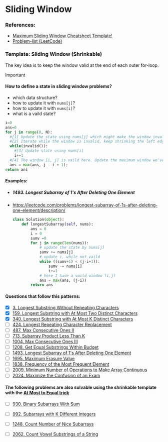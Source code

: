 # Sliding Window

### References:
- [Maximum Sliding Window Cheatsheet Template!](https://leetcode.com/problems/frequency-of-the-most-frequent-element/solutions/1175088/C++-Maximum-Sliding-Window-Cheatsheet-Template/)
- [Problem-list (LeetCode)](https://leetcode.com/problem-list/sliding-window/)


### Template: Sliding Window (Shrinkable)
  The key idea is to keep the window valid at the end of each outer for-loop.
  > [!IMPORTANT]
  > #### How to define a state in sliding window problems?
  > - which data structure?
  > - how to update it with `nums[j]`?
  > - how to update it with `nums[i]`?
  > - what is a vaild state? 

  ```python
  i=0
  ans=0
  for j in range(0, N):
    #[1] Update the state using nums[j] which might make the window invalid.
    #[2] Iterate while the window is invalid, keep shrinking the left edge until it's valid again,
    while(invalid()):
      #[3] Update state using nums[i]
      i+=1
    #[4] The window [i, j] is vaild here. Update the maximum window we've found thus far.
    ans = max(ans, j - i + 1);
  return ans
  ```


#### Examples:

- ##### 1493. Longest Subarray of 1's After Deleting One Element
- https://leetcode.com/problems/longest-subarray-of-1s-after-deleting-one-element/description/

  ```python
  class Solution(object):
      def longestSubarray(self, nums):
          ans = 0
          i = 0
          sumv =0
          for j in range(len(nums)):
              # update the state by nums[j]
              sumv += nums[j]
              # update i, while not vaild
              while ((sumv+1) < (j-i+1)): 
                  sumv -= nums[i]
                  i+=1
              # here I have a vaild window [i,j]
              ans = max(ans, (j-i))
          return ans
  ```



#### Questions that follow this patterns:
- [x] [3. Longest Substring Without Repeating Characters](https://leetcode.com/problems/longest-substring-without-repeating-characters/description/)
- [x] [159. Longest Substring with At Most Two Distinct Characters](https://leetcode.com/problems/longest-substring-with-at-most-two-distinct-characters/description/)
- [x] [340. Longest Substring with At Most K Distinct Characters](https://leetcode.com/problems/longest-substring-with-at-most-k-distinct-characters/description/)
- [ ] [424. Longest Repeating Character Replacement](https://leetcode.com/problems/longest-repeating-character-replacement/description/)
- [ ] [487. Max Consecutive Ones II](https://leetcode.com/problems/max-consecutive-ones-ii/description/)
- [ ] [713. Subarray Product Less Than K](https://leetcode.com/problems/subarray-product-less-than-k/description/)
- [ ] [1004. Max Consecutive Ones III](https://leetcode.com/problems/max-consecutive-ones-iii/description/)
- [ ] [1208. Get Equal Substrings Within Budget](https://leetcode.com/problems/get-equal-substrings-within-budget/description/)
- [ ] [1493. Longest Subarray of 1's After Deleting One Element](https://leetcode.com/problems/longest-subarray-of-1s-after-deleting-one-element/description/)
- [ ] [1695. Maximum Erasure Value](https://leetcode.com/problems/maximum-erasure-value/description/)
- [ ] [1838. Frequency of the Most Frequent Element](https://leetcode.com/problems/frequency-of-the-most-frequent-element/description/)
- [ ] [2009. Minimum Number of Operations to Make Array Continuous](https://leetcode.com/problems/minimum-number-of-operations-to-make-array-continuous/description/)
- [ ] [2024. Maximize the Confusion of an Exam](https://leetcode.com/problems/maximize-the-confusion-of-an-exam/description/)

#### The following problems are also solvable using the shrinkable template with the [At Most to Equal trick](https://leetcode.com/problems/count-vowel-substrings-of-a-string/solutions/1563765/c-on-time-sliding-window/comments/1141941/)

- [ ] [930. Binary Subarrays With Sum](https://leetcode.com/problems/binary-subarrays-with-sum/description/)
- [ ] [992. Subarrays with K Different Integers](https://leetcode.com/problems/subarrays-with-k-different-integers/description/)
- [ ] [1248. Count Number of Nice Subarrays](https://leetcode.com/problems/count-number-of-nice-subarrays/description/)
- [ ] [2062. Count Vowel Substrings of a String](https://leetcode.com/problems/count-vowel-substrings-of-a-string/description/)


